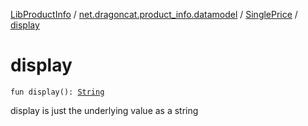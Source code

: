 [LibProductInfo](../../index.md) / [net.dragoncat.product_info.datamodel](../index.md) / [SinglePrice](index.md) / [display](./display.md)

# display

`fun display(): `[`String`](https://kotlinlang.org/api/latest/jvm/stdlib/kotlin/-string/index.html)

display is just the underlying value as a string

